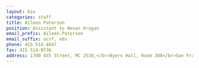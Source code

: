 ```yaml
---
layout: bio
categories: staff
title: Aileen Paterson
position: Assistant to Nevan Krogan
email_prefix: Aileen.Paterson
email_suffix: ucsf, edu
phone: 415 514-4847
fax: 415 514-9736
address: 1700 4th Street, MC 2530,</br>Byers Hall, Room 308</br>San Francisco, CA 94158-2530</br>
---
```


